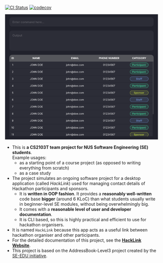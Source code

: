 [![CI Status](https://github.com/AY2324S2-CS2103T-F12-4/tp/workflows/Java%20CI/badge.svg)](https://github.com/AY2324S2-CS2103T-F12-4/tp/actions)
[![codecov](https://codecov.io/gh/AY2324S2-CS2103T-F12-4/tp/graph/badge.svg?token=GBDKPFRKM5)](https://codecov.io/gh/AY2324S2-CS2103T-F12-4/tp)

![Ui](docs/images/Ui.png)

* This is **a CS2103T team project for NUS Software Engineering (SE) students**.<br>
  Example usages:
  * as a starting point of a course project (as opposed to writing everything from scratch)
  * as a case study
* The project simulates an ongoing software project for a desktop application (called _HackLink_) used for managing contact details of Hackathon participants and sponsors.
  * It is **written in OOP fashion**. It provides a **reasonably well-written** code base **bigger** (around 6 KLoC) than what students usually write in beginner-level SE modules, without being overwhelmingly big.
  * It comes with a **reasonable level of user and developer documentation**.
  * It is CLI based, so this is highly practical and efficient to use for hackathon organisers. 
* It is named `HackLink` because this app acts as a useful link between hackathon organiser and other participants.
* For the detailed documentation of this project, see the **[HackLink Website](https://github.com/AY2324S2-CS2103T-F12-4/tp)**.
* This project is based on the AddressBook-Level3 project created by the [SE-EDU initiative](https://se-education.org).
